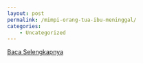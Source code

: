 ```yaml
---
layout: post
permalink: /mimpi-orang-tua-ibu-meninggal/
categories:
    - Uncategorized
---
```


[Baca Selengkapnya](/04)